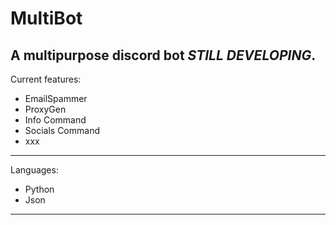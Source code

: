 # MultiBot
A multipurpose discord bot *STILL DEVELOPING*.
----------------------------------------------
Current features:
- EmailSpammer
- ProxyGen
- Info Command
- Socials Command
- xxx
-----------------
Languages: 
- Python
- Json
-----------------

